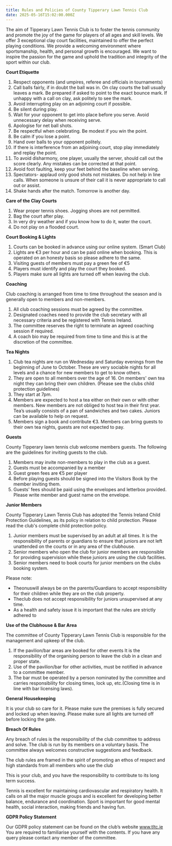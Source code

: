 ```yaml
---
title: Rules and Policies of County Tipperary Lawn Tennis Club
date: 2025-05-16T15:02:00.000Z
---
```

The aim of Tipperary Lawn Tennis Club is to foster the tennis community and promote the joy of the game for players of all ages and skill levels. We offer 3 exceptional clay court facilities, maintained to offer the perfect playing conditions. We provide a welcoming environment where sportsmanship, health, and personal growth is encouraged. We want to inspire the passion for the game and uphold the tradition and integrity of the sport within our club.

**Court Etiquette**

1. Respect opponents (and umpires, referee and officials in tournaments)
2. Call balls fairly, if in doubt the ball was in. On clay courts the ball usually leaves a mark. Be prepared if asked to point to the exact bounce mark. If unhappy with a call on clay, ask politely to see the mark.
3. Avoid interrupting play on an adjoining court if possible.
4. Be silent during play.
5. Wait for your opponent to get into place before you serve. Avoid unnecessary delay when receiving serve.
6. Apologise for net ball shots.
7. Be respectful when celebrating. Be modest if you win the point.
8. Be calm if you lose a point.
9. Hand over balls to your opponent politely.
10. If there is interference from an adjoining court, stop play immediately and replay the point.
11. To avoid disharmony, one player, usually the server, should call out the score clearly. Any mistakes can be corrected at that point.
12. Avoid foot faulting, keep your feet behind the baseline when serving.
13. Spectators- applaud only good shots not mistakes. Do not help in line calls. When someone is unsure of their call it is never appropriate to call out or assist.
14. Shake hands after the match. Tomorrow is another day.

**Care of the Clay Courts**

1. Wear proper tennis shoes. Jogging shoes are not permitted.
2. Bag the court after play.
3. In very dry weather and if you know how to do it, water the court.
4. Do not play on a flooded court.

**Court Booking & Lights**

1. Courts can be booked in advance using our online system. (Smart Club)
2. Lights are €3 per hour and can be paid online when booking. This is operated on an honesty basis so please adhere to the same.
3. Visiting guests of members must pay a green fee of €5
4. Players must identify and play the court they booked.
5. Players make sure all lights are turned off when leaving the club.

**Coaching**

Club coaching is arranged from time to time throughout the season and is generally open to members and non-members.

1. All club coaching sessions must be agreed by the committee.
2. Designated coaches need to provide the club secretary with all necessary criteria and be registered with Tennis Ireland.
3. The committee reserves the right to terminate an agreed coaching session if required.
4. A coach bio may be required from time to time and this is at the discretion of the committee.

**Tea Nights**

1. Club tea nights are run on Wednesday and Saturday evenings from the beginning of June to October. These are very sociable nights for all levels and a chance for new members to get to know others.
2. They are open to all members over the age of 16. On members' own tea night they can bring their own children. (Please see the clubs child protection guidelines)
3. They start at 7pm.
4. Members are expected to host a tea either on their own or with other members. New members are not obliged to host tea in their first year. Tea’s usually consists of a pan of sandwiches and two cakes. Juniors can be available to help on request.
5. Members sign a book and contribute €3. Members can bring guests to their own tea nights, guests are not expected to pay.

**Guests**

County Tipperary lawn tennis club welcome members guests. The following are the guidelines for inviting guests to the club.

1.  Members may invite non-members to play in the club as a guest.
2. Guests must be accompanied by a member
3. Guest green fees are €5 per player
4. Before playing guests should be signed into the Visitors Book by the member inviting them.
5. Guests' fees should be paid using the envelopes and letterbox provided. Please write member and guest name on the envelope.

**Junior Members**

County Tipperary Lawn Tennis Club has adopted the Tennis Ireland Child Protection Guidelines, as its policy in relation to child protection. Please read the club's complete child protection policy.

1. Junior members must be supervised by an adult at all times. It is the responsibility of parents or guardians to ensure that juniors are not left unattended on the courts or in any area of the clubhouse.
2. Senior members who open the club for junior members are responsible for providing supervision while these juniors are using the club facilities.
3. Senior members need to book courts for junior members on the clubs booking system.

Please note:

* Theonuswill always be on the parents/Guardians to accept responsibility for their children while they are on the club property.
* Theclub does not accept responsibility for juniors unsupervised at any time.
* As a health and safety issue it is important that the rules are strictly adhered to

**Use of the Clubhouse & Bar Area**

The committee of County Tipperary Lawn Tennis Club is responsible for the management and upkeep of the club.

1. If the pavilion/bar areas are booked for other events It is the responsibility of the organising person to leave the club in a clean and proper state.
2. Use of the pavilion/bar for other activities, must be notified in advance to a committee member.
3. The bar must be operated by a person nominated by the committee and carries responsibility for closing times, lock up, etc.(Closing time is in line with bar licensing laws).

**General Housekeeping**

It is your club so care for it. Please make sure the premises is fully secured and locked up when leaving. Please make sure all lights are turned off before locking the gate.

**Breach Of Rules**


 Any breach of rules is the responsibility of the club committee to address and solve. The club is run by its members on a voluntary basis. The committee always welcomes constructive suggestions and feedback.

 The club rules are framed in the spirit of promoting an ethos of respect and high standards from all members who use the club

This is your club, and you have the responsibility to contribute to its long term success.



Tennis is excellent for maintaining cardiovascular and respiratory health. It calls on all the major muscle groups and is excellent for developing better balance, endurance and coordination. Sport is important for good mental health, social interaction, making friends and having fun.



**GDPR Policy Statement**

Our GDPR policy statement can be found on the club’s website www.tltc.ie You are required to familiarise yourself with the contents. If you have any query please contact any member of the committee.
